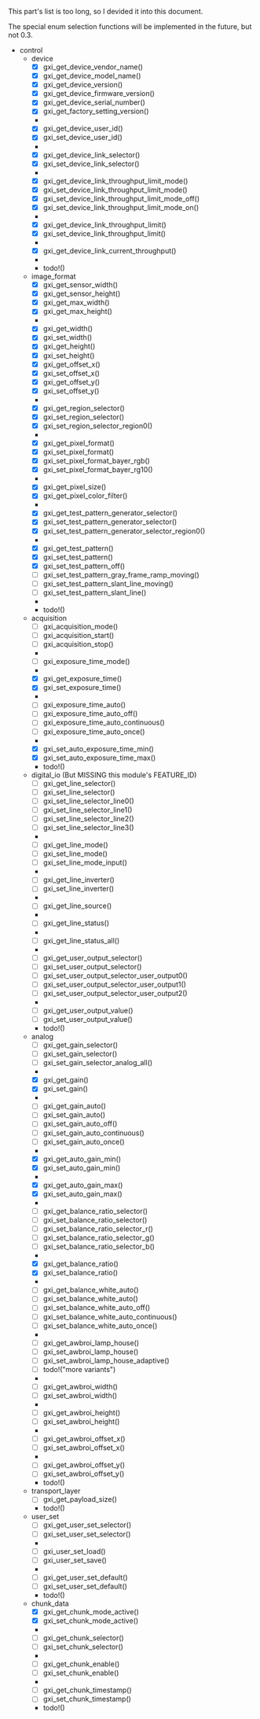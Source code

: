 This part's list is too long, so I devided it into this document.

The special enum selection functions will be implemented in the future, but not 0.3.

- control 
  - device
    - [x] gxi_get_device_vendor_name()
    - [x] gxi_get_device_model_name()
    - [x] gxi_get_device_version()
    - [x] gxi_get_device_firmware_version()
    - [x] gxi_get_device_serial_number()
    - [x] gxi_get_factory_setting_version()
    - 
    - [x] gxi_get_device_user_id()
    - [x] gxi_set_device_user_id()
    - 
    - [x] gxi_get_device_link_selector()
    - [x] gxi_set_device_link_selector()
    - 
    - [x] gxi_get_device_link_throughput_limit_mode()
    - [x] gxi_set_device_link_throughput_limit_mode()
    - [x] gxi_set_device_link_throughput_limit_mode_off()
    - [x] gxi_set_device_link_throughput_limit_mode_on()
    - 
    - [x] gxi_get_device_link_throughput_limit()
    - [x] gxi_set_device_link_throughput_limit()
    - 
    - [x] gxi_get_device_link_current_throughput()
    - 
    - todo!()
  - image_format
    - [x] gxi_get_sensor_width()
    - [x] gxi_get_sensor_height()
    - [x] gxi_get_max_width()
    - [x] gxi_get_max_height()
    - 
    - [x] gxi_get_width()
    - [x] gxi_set_width()
    - [x] gxi_get_height()
    - [x] gxi_set_height()
    - [x] gxi_get_offset_x()
    - [x] gxi_set_offset_x()
    - [x] gxi_get_offset_y()
    - [x] gxi_set_offset_y()
    - 
    - [x] gxi_get_region_selector()
    - [x] gxi_set_region_selector()
    - [x] gxi_set_region_selector_region0()
    - 
    - [x] gxi_get_pixel_format()
    - [x] gxi_set_pixel_format()
    - [x] gxi_set_pixel_format_bayer_rgb()
    - [x] gxi_set_pixel_format_bayer_rg10()
    - 
    - [x] gxi_get_pixel_size()
    - [x] gxi_get_pixel_color_filter()
    - 
    - [x] gxi_get_test_pattern_generator_selector()
    - [x] gxi_set_test_pattern_generator_selector()
    - [x] gxi_set_test_pattern_generator_selector_region0()
    - 
    - [x] gxi_get_test_pattern()
    - [x] gxi_set_test_pattern()
    - [x] gxi_set_test_pattern_off()
    - [ ] gxi_set_test_pattern_gray_frame_ramp_moving()
    - [ ] gxi_set_test_pattern_slant_line_moving()
    - [ ] gxi_set_test_pattern_slant_line()
    - 
    - todo!()
  - acquisition
    - [ ] gxi_acquisition_mode()
    - [ ] gxi_acquisition_start()
    - [ ] gxi_acquisition_stop()
    -
    - [ ] gxi_exposure_time_mode()
    - 
    - [x] gxi_get_exposure_time()
    - [x] gxi_set_exposure_time()
    - 
    - [ ] gxi_exposure_time_auto()
    - [ ] gxi_exposure_time_auto_off()
    - [ ] gxi_exposure_time_auto_continuous()
    - [ ] gxi_exposure_time_auto_once()
    - 
    - [x] gxi_set_auto_exposure_time_min()
    - [x] gxi_set_auto_exposure_time_max() 
    - todo!()
  - digital_io (But MISSING this module's FEATURE_ID)
    - [ ] gxi_get_line_selector()
    - [ ] gxi_set_line_selector()
    - [ ] gxi_set_line_selector_line0()
    - [ ] gxi_set_line_selector_line1()
    - [ ] gxi_set_line_selector_line2()
    - [ ] gxi_set_line_selector_line3()
    - 
    - [ ] gxi_get_line_mode()
    - [ ] gxi_set_line_mode()
    - [ ] gxi_set_line_mode_input()
    - 
    - [ ] gxi_get_line_inverter()
    - [ ] gxi_set_line_inverter()
    - 
    - [ ] gxi_get_line_source()
    - 
    - [ ] gxi_get_line_status()
    - 
    - [ ] gxi_get_line_status_all()
    - 
    - [ ] gxi_get_user_output_selector()
    - [ ] gxi_set_user_output_selector()
    - [ ] gxi_set_user_output_selector_user_output0()
    - [ ] gxi_set_user_output_selector_user_output1()
    - [ ] gxi_set_user_output_selector_user_output2()
    - 
    - [ ] gxi_get_user_output_value()
    - [ ] gxi_set_user_output_value()
    - todo!()
  - analog
    - [ ] gxi_get_gain_selector()
    - [ ] gxi_set_gain_selector()
    - [ ] gxi_set_gain_selector_analog_all()
    - 
    - [x] gxi_get_gain()
    - [x] gxi_set_gain()
    - 
    - [ ] gxi_get_gain_auto()
    - [ ] gxi_set_gain_auto()
    - [ ] gxi_set_gain_auto_off()
    - [ ] gxi_set_gain_auto_continuous()
    - [ ] gxi_set_gain_auto_once()
    - 
    - [x] gxi_get_auto_gain_min()
    - [x] gxi_set_auto_gain_min()
    - 
    - [x] gxi_get_auto_gain_max()
    - [x] gxi_set_auto_gain_max()
    - 
    - [ ] gxi_get_balance_ratio_selector()
    - [ ] gxi_set_balance_ratio_selector()
    - [ ] gxi_set_balance_ratio_selector_r()
    - [ ] gxi_set_balance_ratio_selector_g()
    - [ ] gxi_set_balance_ratio_selector_b() 
    - 
    - [x] gxi_get_balance_ratio()
    - [x] gxi_set_balance_ratio()
    - 
    - [ ] gxi_get_balance_white_auto()
    - [ ] gxi_set_balance_white_auto()
    - [ ] gxi_set_balance_white_auto_off()
    - [ ] gxi_set_balance_white_auto_continuous()
    - [ ] gxi_set_balance_white_auto_once()
    - 
    - [ ] gxi_get_awbroi_lamp_house()
    - [ ] gxi_set_awbroi_lamp_house()
    - [ ] gxi_set_awbroi_lamp_house_adaptive()
    - [ ] todo!("more variants")
    - 
    - [ ] gxi_get_awbroi_width()
    - [ ] gxi_set_awbroi_width()
    - 
    - [ ] gxi_get_awbroi_height()
    - [ ] gxi_set_awbroi_height()
    - 
    - [ ] gxi_get_awbroi_offset_x()
    - [ ] gxi_set_awbroi_offset_x()
    - 
    - [ ] gxi_get_awbroi_offset_y()
    - [ ] gxi_set_awbroi_offset_y()
    - todo!()
  - transport_layer
    - [ ] gxi_get_payload_size()
    - todo!()
  - user_set
    - [ ] gxi_get_user_set_selector()
    - [ ] gxi_set_user_set_selector()
    - 
    - [ ] gxi_user_set_load()
    - [ ] gxi_user_set_save()
    - 
    - [ ] gxi_get_user_set_default()
    - [ ] gxi_set_user_set_default()
    - todo!()
  - chunk_data
    - [x] gxi_get_chunk_mode_active()
    - [x] gxi_set_chunk_mode_active()
    - 
    - [ ] gxi_get_chunk_selector()
    - [ ] gxi_set_chunk_selector()
    - 
    - [ ] gxi_get_chunk_enable()
    - [ ] gxi_set_chunk_enable()
    - 
    - [ ] gxi_get_chunk_timestamp()
    - [ ] gxi_set_chunk_timestamp()
    - todo!()
